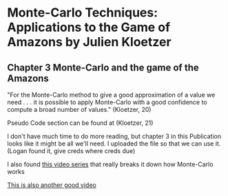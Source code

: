# Monte-Carlo Techniques: Applications to the Game of Amazons by Julien Kloetzer
## Chapter 3 Monte-Carlo and the game of the Amazons

"For the Monte-Carlo method to give a good approximation of a value we need . . . it is possible to apply Monte-Carlo with a good confidence to compute a broad number of values."
(Kloetzer, 20)

Pseudo Code section can be found at (Kloetzer, 21)

I don't have much time to do more reading, but chapter 3 in this Publication looks like it might be all we'll need. I uploaded the file so that we can use it. (Logan found it, give creds where creds due)

I also found [this video series](https://www.youtube.com/watch?v=onBYsen2_eA&list=PLcnRBLcn6pe_ruQn-MQm9ztFLc_Jh5_if) that really breaks it down how Monte-Carlo works

[This is also another good video](https://youtu.be/lhFXKNyA0QA)
